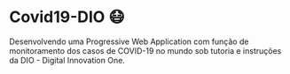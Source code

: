 # Covid19-DIO :mask:

Desenvolvendo uma Progressive Web Application com função de monitoramento dos casos de COVID-19 no mundo sob tutoria e instruções da DIO - Digital Innovation One.
